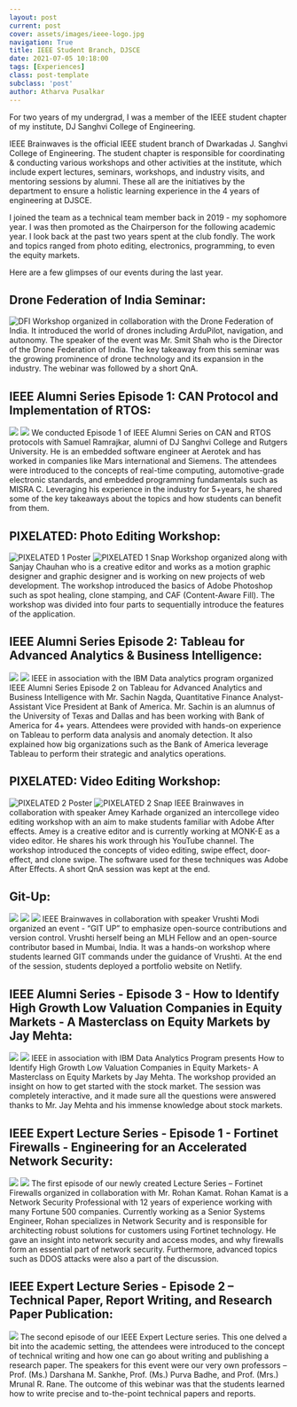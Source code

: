 ```yaml
---
layout: post
current: post
cover: assets/images/ieee-logo.jpg
navigation: True
title: IEEE Student Branch, DJSCE
date: 2021-07-05 10:18:00
tags: [Experiences]
class: post-template
subclass: 'post'
author: Atharva Pusalkar
---
```


For two years of my undergrad, I was a member of the IEEE student chapter of my institute, DJ Sanghvi College of Engineering.

IEEE Brainwaves is the official IEEE student branch of Dwarkadas J. Sanghvi College of Engineering. The student chapter is responsible for coordinating & conducting various workshops and other activities at the institute, which include expert lectures, seminars, workshops, and industry visits, and mentoring sessions by alumni. These all are the initiatives by the department to ensure a holistic learning experience in the 4 years of engineering at DJSCE.

I joined the team as a technical team member back in 2019 - my sophomore year. I was then promoted as the Chairperson for the following academic year. I look back at the past two years spent at the club fondly. The work and topics ranged from photo editing, electronics, programming, to even the equity markets.

Here are a few glimpses of our events during the last year.

##	Drone Federation of India Seminar:
![DFI](assets/images/DFI_1.jpg)
Workshop organized in collaboration with the Drone Federation of India. It introduced the world of drones including ArduPilot, navigation, and autonomy. The speaker of the event was Mr. Smit Shah who is the Director of the Drone Federation of India. The key takeaway from this seminar was the growing prominence of drone technology and its expansion in the industry. The webinar was followed by a short QnA.

##	IEEE Alumni Series Episode 1: CAN Protocol and Implementation of RTOS:
<img src="assets/images/CAN_Protocol_Poster.png"/>
<img src="assets/images/CAN_Protocol_1.jpg"/>
We conducted Episode 1 of IEEE Alumni Series on CAN and RTOS protocols with Samuel Ramrajkar, alumni of DJ Sanghvi College and Rutgers University. He is an embedded software engineer at Aerotek and has worked in companies like Mars international and Siemens. The attendees were introduced to the concepts of real-time computing, automotive-grade electronic standards, and embedded programming fundamentals such as MISRA C.
Leveraging his experience in the industry for 5+years, he shared some of the key takeaways about the topics and how students can benefit from them.

##	PIXELATED: Photo Editing Workshop:
![PIXELATED 1 Poster](assets/images/PIXELATED_workshop1_poster.png)
![PIXELATED 1 Snap](assets/images/Pixelated1_0.jpg)
Workshop organized along with Sanjay Chauhan who is a creative editor and works as a motion graphic designer and graphic designer and is working on new projects of web development. The workshop introduced the basics of Adobe Photoshop such as spot healing, clone stamping, and CAF (Content-Aware Fill). The workshop was divided into four parts to sequentially introduce the features of the application.

##	IEEE Alumni Series Episode 2: Tableau for Advanced Analytics & Business Intelligence:
![](assets/images/Tableau_poster.png)
![](assets/images/Tableau_1.png)
IEEE in association with the IBM Data analytics program organized IEEE Alumni Series Episode 2 on Tableau for Advanced Analytics and Business Intelligence with Mr. Sachin Nagda, Quantitative Finance Analyst- Assistant Vice President at Bank of America. Mr. Sachin is an alumnus of the University of Texas and Dallas and has been working with Bank of America for 4+ years. Attendees were provided with hands-on experience on Tableau to perform data analysis and anomaly detection. It also explained how big organizations such as the Bank of America leverage Tableau to perform their strategic and analytics operations.

##	PIXELATED: Video Editing Workshop:
![PIXELATED 2 Poster](assets/images/PIXELATED_workshop2_poster.PNG)
![PIXELATED 2 Snap](assets/images/Pixelated2_0.jpg)
IEEE Brainwaves in collaboration with speaker Amey Karhade organized an intercollege video editing workshop with an aim to make students familiar with Adobe After effects. Amey is a creative editor and is currently working at MONK-E as a video editor. He shares his work through his YouTube channel. The workshop introduced the concepts of video editing, swipe effect, door-effect, and clone swipe. The software used for these techniques was Adobe After Effects. A short QnA session was kept at the end.

##	Git-Up:
![](assets/images/Gitup_poster.jpg)
![](assets/images/Gitup1.png)
![](assets/images/Gitup2.png)
IEEE Brainwaves in collaboration with speaker Vrushti Modi organized an event - “GIT UP” to emphasize open-source contributions and version control. Vrushti herself being an MLH Fellow and an open-source contributor based in Mumbai, India. It was a hands-on workshop where students learned GIT commands under the guidance of Vrushti. At the end of the session, students deployed a portfolio website on Netlify.

##	IEEE Alumni Series - Episode 3 - How to Identify High Growth Low Valuation Companies in Equity Markets - A Masterclass on Equity Markets by Jay Mehta:
![](assets/images/Equities_poster.jpg)
![](assets/images/Equities_2.jfif)
IEEE in association with IBM Data Analytics Program presents How to Identify High Growth Low Valuation Companies in Equity Markets- A Masterclass on Equity Markets by Jay Mehta. The workshop provided an insight on how to get started with the stock market. The session was completely interactive, and it made sure all the questions were answered thanks to Mr. Jay Mehta and his immense knowledge about stock markets.

##	IEEE Expert Lecture Series - Episode 1 - Fortinet Firewalls - Engineering for an Accelerated Network Security:
![](assets/images/Firewall_poster.jpg)
![](assets/images/)
The first episode of our newly created Lecture Series – Fortinet Firewalls organized in collaboration with Mr. Rohan Kamat. Rohan Kamat is a Network Security Professional with 12 years of experience working with many Fortune 500 companies. Currently working as a Senior Systems Engineer, Rohan specializes in Network Security and is responsible for architecting robust solutions for customers using Fortinet technology. He gave an insight into network security and access modes, and why firewalls form an essential part of network security. Furthermore, advanced topics such as DDOS attacks were also a part of the discussion.

##	IEEE Expert Lecture Series - Episode 2 – Technical Paper, Report Writing, and Research Paper Publication:
![](assets/images/techpaper.png)
The second episode of our IEEE Expert Lecture series. This one delved a bit into the academic setting, the attendees were introduced to the concept of technical writing and how one can go about writing and publishing a research paper. The speakers for this event were our very own professors – Prof. (Ms.) Darshana M. Sankhe, Prof. (Ms.) Purva Badhe, and Prof. (Mrs.) Mrunal R. Rane. The outcome of this webinar was that the students learned how to write precise and to-the-point technical papers and reports.

